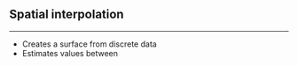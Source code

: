 ## Spatial interpolation

----

  - Creates a surface from discrete data
  - Estimates values between 
